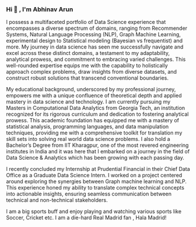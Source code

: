 ### Hi 👋 , I'm Abhinav Arun

I possess a multifaceted portfolio of Data Science experience that encompasses a diverse spectrum of domains, ranging from Recommender Systems, Natural Language Processing (NLP), Graph Machine Learning, experimental design to Statistical modeling (Bayesian vs frequentist) and more. My journey in data science has seen me successfully navigate and excel across these distinct domains, a testament to my adaptability, analytical prowess, and commitment to embracing varied challenges. This well-rounded expertise equips me with the capability to holistically approach complex problems, draw insights from diverse datasets, and construct robust solutions that transcend conventional boundaries. 

My educational background, underscored by my professional journey, empowers me with a unique confluence of theoretical depth and applied mastery in data science and technology. 
I am currently pursuing my Masters in Computational Data Analytics from Georgia Tech,
an institution recognized for its rigorous curriculum and dedication to fostering analytical prowess. This academic foundation has equipped me with a mastery of statistical analysis, programming languages, and data manipulation techniques, providing me with a comprehensive toolkit for translation my skill sets into solving real world data science problems.
I also hold a Bachelor’s Degree from IIT Kharagpur, one of the most revered engineering institutes in India and it was here that I embarked on a journey in the field of Data Science & Analytics which has been growing with each passing day.

I recently concluded my Internship at Prudential Financial in their Chief Data Office as a Graduate Data Science Intern. I worked on a project centered around exploring the synergies between Graph machine learning and NLP. This experience honed my ability to translate complex technical concepts into actionable insights, ensuring seamless communication between technical and non-technical stakeholders.


I am a big sports buff and enjoy playing and watching various sports like Soccer, Cricket etc. I am a die-hard Real Madrid fan , Hala Madrid! 




<!--
**Abhi23run/abhi23run** is a ✨ _special_ ✨ repository because its `README.md` (this file) appears on your GitHub profile.

Here are some ideas to get you started:

- 🔭 I’m currently working on ...
- 🌱 I’m currently learning ...
- 👯 I’m looking to collaborate on ...
- 🤔 I’m looking for help with ...
- 💬 Ask me about ...
- 📫 How to reach me: ...
- 😄 Pronouns: ...
- ⚡ Fun fact: ...
-->
